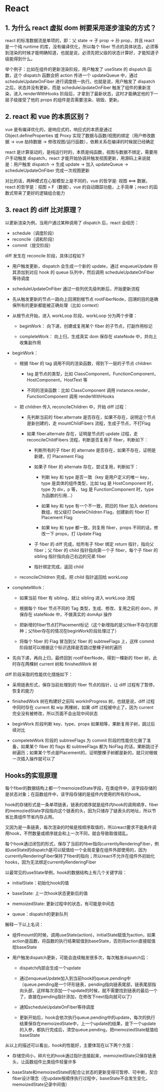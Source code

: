 # React

## 1. 为什么 react 虚拟 dom 树要采用逐步渲染的方式？

react 的标准数据流是单项的，即：父 state -> 子 prop -> 孙 prop，并且 react 是一个纯 runtime 的库，没有编译优化，所以每个 fiber 节点的具体状态，必须等到渲染的时候才能明确知道，也就是说，必须先把父级的状态计算好，才能知道子级能得到什么。

举个例子：比如在组件的更新渲染阶段，用户触发了 useState 的 dispatch 函数，这个 dispatch 函数会把 action 传进一个 updateQueue 中，通过 scheduleUpdateOnFiber 进行调度统一执行。也就是说，用户触发了 dispatch 之后，状态并没有更新，而是 scheduleUpdateOnFiber 触发了组件的重新渲染，进入 renderWithHooks 阶段后，才拿到了最新状态，这时才能确定他的下一层子级接受了他的 props 的组件是否需要渲染、销毁、更新。

## 2. react 和 vue 的本质区别？

vue 是有编译优化的，是响应式的，响应式的本质是通过 Object.defineProperties 或 Proxy 实现了数据与函数/视图的绑定（用户修改数据 -> vue 劫持数据 -> 修改视图/运行函数），依赖关系在编译的时候就已经确定

react 是计算驱动的，是纯运行时的，本质是纯函数，视图与数据不绑定，需要用户手动触发 dispatch，react 才能开始协调并触发视图更新，用源码上来说就是：用户触发 dispatch -> 生成 update -> 加入 updateQueue -> scheduleUpdateOnFiber 完成一次视图更新

对比的话，两种模式在心智模型上是不同的，vue 的哲学是: 视图 <==> 数据，react 的哲学是：视图 = F（数据），vue 的自动跟踪功能，上手简单；react 的函数式带来了更好的逻辑组合能力

## 3. react 的 diff 比对原理？

以更新渲染为例，当用户通过某种调用了 dispatch 后，react 会经历：

- schedule（调度阶段）
- reconcile（调和阶段）
- commit（提交阶段）

diff 发生在 reconcile 阶段，具体过程如下

- 用户触发更新，dispatch 会生成一个新的 update，通过 enqueueUpdate 将其添加到对应 hook 的 queue 队列中，然后调用 scheduleUpdateOnFiber 等待调度

- scheduleUpdateOnFiber 通过一些列优先级判断后，开始更新流程

- 先从触发更新的节点一路向上回溯到根节点 rootFiberNode，回溯的目的是确保所有的更新都能被正确处理（比如 context）

- 从根节点开始，进入 workLoop 阶段，workLoop 分为两个步骤：

  - beginWork： 向下递，创建或复用某个 fiber 的子节点，打副作用标记

  - completeWork： 向上归，生成真实 dom 保存在 stateNode 中，并向上收集副作用

- beginWork：

  - 根据 fiber 的 tag 调用不同的渲染函数，得到下一层的子节点 children

    - tag 是节点的类型，比如 ClassComponent，FunctionComponent，HostComponent，HostText 等

    - 不同的渲染函数：比如 ClassComponent 调用 instance.render，FunctionComponent 调用 renderWithHooks

  - 把 children 传入 reconcileChildren 中，开始 diff 过程：

    - 先判断当前的 fiber.alternate 是否存在，如果不存在，说明这个节点是新创建的，走 mountChildFibers 流程，生成子节点，不打Flag

    - 如果 fiber.alternate 存在，证明是节点的 update 过程，走 reconcileChildFibers 流程，判断是否复用子 fiber，判断如下：

      - 判断所有的子 fiber 的 alternate 是否存在，如果不存在，证明是新建，打 Placement Flag

      - 如果子 fiber 的 alternate 存在，尝试复用，判断如下：

        - 判断 key 和 type 是否一致（key 是用户定义的唯一 key，type 是具体的组件类型，比如 tag 是 HostComponent 时，type 为 div，p 等， tag 是 FunctionComponent 时，type 为函数的引用...）

        - 如果 key 和 type 有一个不一致，把旧的 fiber 加入 deletions 数组，给父级打 DeleteChildren Flag，创建新的 fiber 打 Placement Flag

        - 如果 key 和 type 都一致，则复用 fiber，props 不同的话，修改一下 props，打 Update Flag

      - 子 fiber 的 diff 完成，给所有子 fiber 绑定 return 指针，指向父 fiber；父 fiber 的 child 指针指向第一个子 fiber，每个子 fiber 的 sibling 指针指向自己右边的兄弟 fiber

      - 指针绑定完成，返回 child

  - reconcileChildren 完成，把 child 指针返回给 workLoop

- completeWork：

  - 如果当前 fiber 有 sibling，就让 sibling 进入 workLoop 流程

  - 根据每个 fiber 节点不同的 Tag 类型，生成、修改、复用之前的 dom，并保存在 stateNode 中，不做真实的 domApi 操作
    
  - 把新增的fiber节点打Placement标记（这个新增指的是父fiber不存在的那种；父fiber存在的情况在beginWork阶段处理过了）

  - 将每个 fiber 的 Flag 冒泡到父 fiber 的 subtreeFlags 上，这样 commit 阶段就可以根据这个标识选择是否跳过整棵子树的遍历

- 先向下递，再向上归，最终回到 rootFiberNode，得到一棵新的 fiber 树，此时存在两棵树 current 树和 finishedWork 树

diff 阶段采取的性能优化措施如下：

- 采用链表形式，保存当前处理到的 fiber 节点的指针，让 diff 过程有了暂停，恢复的能力

- finishedWork 树在构建好之前叫 workInProgress 树，也就是说，diff 过程中同时存在 current 和 wip 两棵树，如果 diff 过程被中止了，因为 current 完全没有被修改，所以页面不会出现中间状态

- beginWork 阶段判断 key、type、props 如果相等，果断复用子树，跳过后续对比

- compeleteWork 阶段的 subtreeFlags 为 commit 阶段的性能优化做了准备，如果某个 fiber 的 flags 和 subtreeFlags 都为 NoFlag 的话，果断跳过子树遍历；如果某个节点是Placement的，证明整棵子树都是新的，就只对根做一次插入操作就可以了

## Hooks的实现原理

每个fiber的数据结构上都一个memoizedState字段，在类组件中，该字段存储的是状态对象；在函数组件中，该字段存储的是组件内使用的所有的hook。

hook的存储形式是一条单项链表，链表的顺序就是组件内hook的调用顺序，fiber的memoziedState字段指向这个链表的头，因为只储存了链表头的地址，所以节省比类组件节省内存占用。

又因为是一条链表，每次渲染的时候是按顺序取值的，所以react要求不能条件调用hook，不然数量或顺序就会和上一次不同，就会导致取值错乱。

每个hook通过闭包的形式，保存了当前的fiber指向currentlyRenderingFiber，例如useState的dispatch是可以赋值给一个全局变量在组件外部使用的，因为currentlyRenderingFiber保持了fiber的指向；所以react不允许在组件外初始化hooks，因为无法绑定currentlyRenderingFiber

以最常见的useState举例，hook的数据结构上有几个关键字段：

- initialState：初始化hook的值

- baseState: 上一次hook状态更新后的值

- memoizedState: 更新过程中的状态，有可能是中间态

- queue：dispatch的更新队列

解释一下以上名词：

- 组件mount的时候，调用useState(action)，initialState赋值为action，如果action是函数，将函数的执行结果赋值到baseState，否则将action直接赋值给baseState

- 用户触发dispatch更新，可能会连续触发很多次，每次触发dispatch后：

  - dispatch内部会生成一个update
    
  - 通过enqueueUpdate加入到当前hook的queue.pending中（queue.pending是一个环形链表，pending指向链表尾部，链表尾部指向头部，这样每次添加一个update的时候，就不需要找到链表的最后一个了，直接在pending指针添加，在修改下next指向就可以了）
    
  - 通知scheduleUpdateOnFiber等待调度
    
  - 更新开始后，hook会依次执行queue.pending中的update，每次的执行结果保存在memoizedState中，上一个update的结果，是下一个update的入参，都执行完成后，清空queue.pending，把memoziedState赋值给baseState
 
从以上的描述可以看出，hook的性能好，主要体现在以下两个方面：

- 存储空间小，碎片化的hook通过指针连接起来，memoziedState只保存链表头，让函数组件比类组件轻量许多

- baseState和memoizedState的配合让状态的更新变得可暂停、可中断，契合fiber设计理念（在update按顺序执行过程中，baseState不会发生变化，memoizedState记录中间值）
